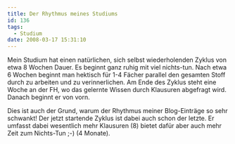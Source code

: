 ```yaml
---
title: Der Rhythmus meines Studiums
id: 136
tags:
  - Studium
date: 2008-03-17 15:31:10
---
```


Mein Studium hat einen natürlichen, sich selbst wiederholenden Zyklus von etwa 8 Wochen Dauer. Es beginnt ganz ruhig mit viel nichts-tun. Nach etwa 6 Wochen beginnt man hektisch für 1-4 Fächer parallel den gesamten Stoff durch zu arbeiten und zu verinnerlichen. Am Ende des Zyklus steht eine Woche an der FH, wo das gelernte Wissen durch Klausuren abgefragt wird. Danach beginnt er von vorn.

Dies ist auch der Grund, warum der Rhythmus meiner Blog-Einträge so sehr schwankt! Der jetzt startende Zyklus ist dabei auch schon der letzte. Er umfasst dabei wesentlich mehr Klausuren (8) bietet dafür aber auch mehr Zeit zum Nichts-Tun ;-) (4 Monate).